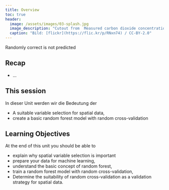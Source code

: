 ```yaml
---
title: Overview
toc: true
header:
  image: /assets/images/03-splash.jpg
  image_description: "Cutout from  Measured carbon dioxide concentrations in Vancouver"
  caption: "Bild: [flickr](https://flic.kr/p/RNxn74) / CC-BY-2.0"
---
```


Randomly correct is not predicted

<!--more-->

## Recap

* ...

## This session

In dieser Unit werden wir die Bedeutung der 

* A suitable variable selection for spatial data,
* create a basic random forest model with random cross-validation

## Learning Objectives

At the end of this unit you should be able to

* explain why spatial variable selection is important
* prepare your data for machine learning,
* understand the basic concept of random forest,
* train a random forest model with random cross-validation, 
* Determine the suitability of random cross-validation as a validation strategy for spatial data.
